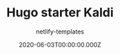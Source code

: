 ---
title: Hugo starter Kaldi
github: https://github.com/netlify-templates/one-click-hugo-cms
author: netlify-templates
demo: https://master-template-one-click-hugo-cms.netlify.com/
date: 2020-06-03T00:00:00.000Z
ssg:
  - Hugo
cms:
  - NetlifyCMS
category:
  - Blog
description: A Hugo boilerplate for creating a blog site
draft: true
publish_date: '2017-09-07T03:11:30Z'
update_date: '2022-08-16T16:19:21Z'
github_star: 392
github_fork: 261
---